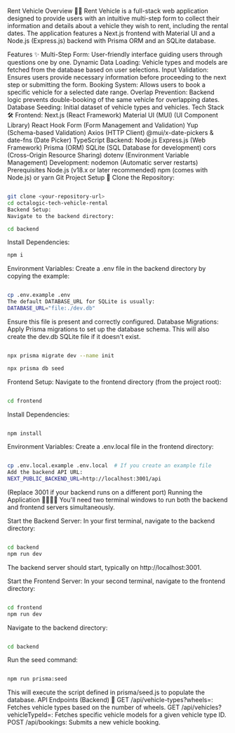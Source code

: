 Rent Vehicle 
Overview 🚗💨
Rent Vehicle is a full-stack web application designed to provide users with an intuitive multi-step form to collect their information and details about a vehicle they wish to rent, including the rental dates. The application features a Next.js frontend with Material UI and a Node.js (Express.js) backend with Prisma ORM and an SQLite database.

Features ✨
Multi-Step Form: User-friendly interface guiding users through questions one by one.
Dynamic Data Loading: Vehicle types and models are fetched from the database based on user selections.
Input Validation: Ensures users provide necessary information before proceeding to the next step or submitting the form.
Booking System: Allows users to book a specific vehicle for a selected date range.
Overlap Prevention: Backend logic prevents double-booking of the same vehicle for overlapping dates.
Database Seeding: Initial dataset of vehicle types and vehicles.
Tech Stack 🛠️
Frontend:
Next.js (React Framework)
Material UI (MUI) (UI Component Library)
React Hook Form (Form Management and Validation)
Yup (Schema-based Validation)
Axios (HTTP Client)
@mui/x-date-pickers & date-fns (Date Picker)
TypeScript
Backend:
Node.js
Express.js (Web Framework)
Prisma (ORM)
SQLite (SQL Database for development)
cors (Cross-Origin Resource Sharing)
dotenv (Environment Variable Management)
Development:
nodemon (Automatic server restarts)
Prerequisites
Node.js (v18.x or later recommended)
npm (comes with Node.js) or yarn
Git
Project Setup 🚀
Clone the Repository:

```Bash

git clone <your-repository-url>
cd octalogic-tech-vehicle-rental
Backend Setup:
Navigate to the backend directory:
```

```Bash
cd backend
```
Install Dependencies:

```Bash
npm i
```
Environment Variables: Create a .env file in the backend directory by copying the example:

```Bash

cp .env.example .env
The default DATABASE_URL for SQLite is usually:
DATABASE_URL="file:./dev.db"
```
Ensure this file is present and correctly configured.
Database Migrations: Apply Prisma migrations to set up the database schema. This will also create the dev.db SQLite file if it doesn't exist.
```Bash

npx prisma migrate dev --name init
```

```Bash
npx prisma db seed
```
Frontend Setup:
Navigate to the frontend directory (from the project root):

```Bash

cd frontend
```
Install Dependencies:
```Bash

npm install
```
Environment Variables: Create a .env.local file in the frontend directory:
```Bash

cp .env.local.example .env.local  # If you create an example file
Add the backend API URL:
NEXT_PUBLIC_BACKEND_URL=http://localhost:3001/api
```
(Replace 3001 if your backend runs on a different port)
Running the Application 🏃‍♂️🏃‍♀️
You'll need two terminal windows to run both the backend and frontend servers simultaneously.

Start the Backend Server:
In your first terminal, navigate to the backend directory:

```Bash

cd backend
npm run dev
```
The backend server should start, typically on http://localhost:3001.

Start the Frontend Server:
In your second terminal, navigate to the frontend directory:

```Bash

cd frontend
npm run dev
```

Navigate to the backend directory:
```Bash

cd backend
```
Run the seed command:
```Bash

npm run prisma:seed
```
This will execute the script defined in prisma/seed.js to populate the database.
API Endpoints (Backend) 📡
GET /api/vehicle-types?wheels=<number>: Fetches vehicle types based on the number of wheels.
GET /api/vehicles?vehicleTypeId=<id>: Fetches specific vehicle models for a given vehicle type ID.
POST /api/bookings: Submits a new vehicle booking.